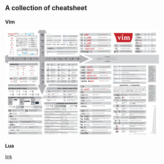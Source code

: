 ## A collection of cheatsheet

### Vim

![vim](../assets/images/cheatsheet/vim_cheatsheet.png)

### Lua

[link](https://devhints.io/lua)
